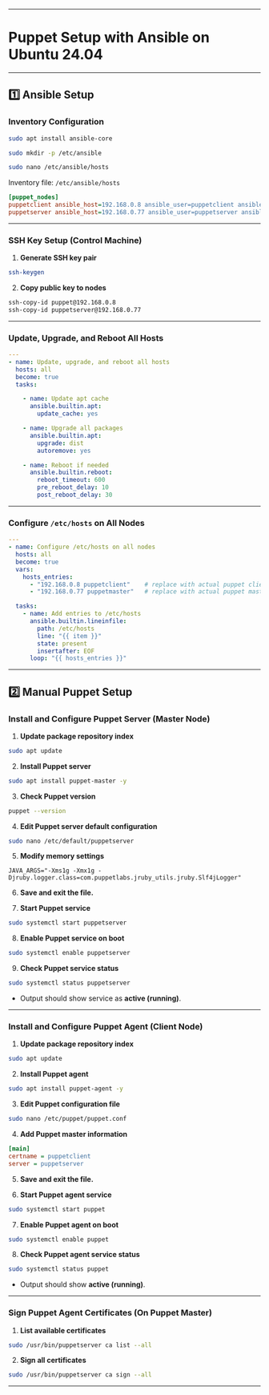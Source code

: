 
---

# Puppet Setup with Ansible on Ubuntu 24.04

---

## 1️⃣ Ansible Setup

### Inventory Configuration

```bash
sudo apt install ansible-core
```

```bash
sudo mkdir -p /etc/ansible
```

```bash
sudo nano /etc/ansible/hosts
```

Inventory file: `/etc/ansible/hosts`

```ini
[puppet_nodes]
puppetclient ansible_host=192.168.0.8 ansible_user=puppetclient ansible_become_pass=puppet
puppetserver ansible_host=192.168.0.77 ansible_user=puppetserver ansible_become_pass=puppet
```

---

### SSH Key Setup (Control Machine)

1. **Generate SSH key pair**

```bash
ssh-keygen
```

2. **Copy public key to nodes**

```bash
ssh-copy-id puppet@192.168.0.8
ssh-copy-id puppetserver@192.168.0.77
```

---

### Update, Upgrade, and Reboot All Hosts

```yaml
---
- name: Update, upgrade, and reboot all hosts
  hosts: all
  become: true
  tasks:

    - name: Update apt cache
      ansible.builtin.apt:
        update_cache: yes

    - name: Upgrade all packages
      ansible.builtin.apt:
        upgrade: dist
        autoremove: yes

    - name: Reboot if needed
      ansible.builtin.reboot:
        reboot_timeout: 600
        pre_reboot_delay: 10
        post_reboot_delay: 30
```

---

### Configure `/etc/hosts` on All Nodes

```yaml
---
- name: Configure /etc/hosts on all nodes
  hosts: all
  become: true
  vars:
    hosts_entries:
      - "192.168.0.8 puppetclient"    # replace with actual puppet client IP
      - "192.168.0.77 puppetmaster"   # replace with actual puppet master IP

  tasks:
    - name: Add entries to /etc/hosts
      ansible.builtin.lineinfile:
        path: /etc/hosts
        line: "{{ item }}"
        state: present
        insertafter: EOF
      loop: "{{ hosts_entries }}"
```

---

## 2️⃣ Manual Puppet Setup

### Install and Configure Puppet Server (Master Node)

1. **Update package repository index**

```bash
sudo apt update
```

2. **Install Puppet server**

```bash
sudo apt install puppet-master -y
```

3. **Check Puppet version**

```bash
puppet --version
```

4. **Edit Puppet server default configuration**

```bash
sudo nano /etc/default/puppetserver
```

5. **Modify memory settings**

```text
JAVA_ARGS="-Xms1g -Xmx1g -Djruby.logger.class=com.puppetlabs.jruby_utils.jruby.Slf4jLogger"
```

6. **Save and exit the file.**

7. **Start Puppet service**

```bash
sudo systemctl start puppetserver
```

8. **Enable Puppet service on boot**

```bash
sudo systemctl enable puppetserver
```

9. **Check Puppet service status**

```bash
sudo systemctl status puppetserver
```

* Output should show service as **active (running)**.

---

### Install and Configure Puppet Agent (Client Node)

1. **Update package repository index**

```bash
sudo apt update
```

2. **Install Puppet agent**

```bash
sudo apt install puppet-agent -y
```

3. **Edit Puppet configuration file**

```bash
sudo nano /etc/puppet/puppet.conf
```

4. **Add Puppet master information**

```ini
[main]
certname = puppetclient
server = puppetserver
```

5. **Save and exit the file.**

6. **Start Puppet agent service**

```bash
sudo systemctl start puppet
```

7. **Enable Puppet agent on boot**

```bash
sudo systemctl enable puppet
```

8. **Check Puppet agent service status**

```bash
sudo systemctl status puppet
```

* Output should show **active (running)**.

---

### Sign Puppet Agent Certificates (On Puppet Master)

1. **List available certificates**

```bash
sudo /usr/bin/puppetserver ca list --all
```

2. **Sign all certificates**

```bash
sudo /usr/bin/puppetserver ca sign --all
```

---
